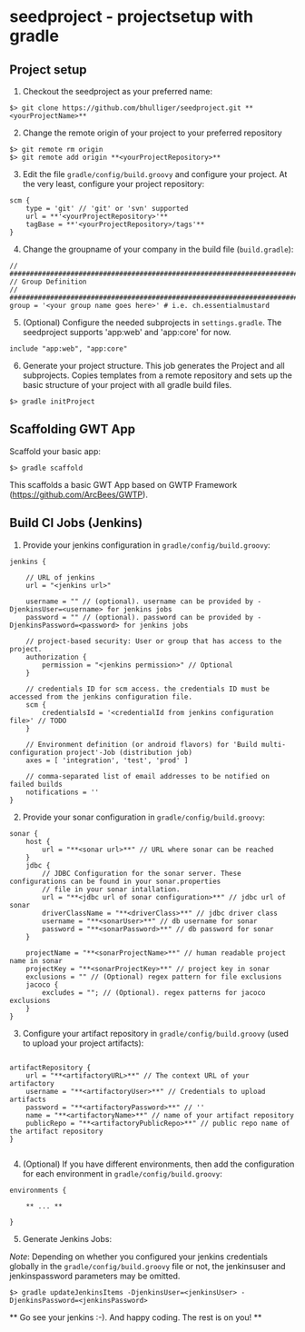 seedproject - projectsetup with gradle
======================================

## Project setup

1. Checkout the seedproject as your preferred name:

```
$> git clone https://github.com/bhulliger/seedproject.git **<yourProjectName>**

```

2. Change the remote origin of your project to your preferred repository

```
$> git remote rm origin
$> git remote add origin **<yourProjectRepository>**

```

3. Edit the file ```gradle/config/build.groovy``` and configure your project. At the very least, configure your project repository:

```
scm {
	type = 'git' // 'git' or 'svn' supported
	url = **'<yourProjectRepository>'**
	tagBase = **'<yourProjectRepository>/tags'**
}

```

4. Change the groupname of your company in the build file (```build.gradle```):

```
// ############################################################################
// Group Definition
// ############################################################################
group = '<your group name goes here>' # i.e. ch.essentialmustard

```

5. (Optional) Configure the needed subprojects in ```settings.gradle```. The seedproject supports 'app:web' and 'app:core' for now.

```
include "app:web", "app:core"

```

6. Generate your project structure. This job generates the Project and all subprojects. Copies templates from a remote repository and sets up the basic structure of your project with all gradle build files.

```
$> gradle initProject

```

## Scaffolding GWT App

Scaffold your basic app:

```
$> gradle scaffold

```

This scaffolds a basic GWT App based on GWTP Framework (https://github.com/ArcBees/GWTP).

## Build CI Jobs (Jenkins)

1. Provide your jenkins configuration in ```gradle/config/build.groovy```:

```
jenkins {

	// URL of jenkins 
	url = "<jenkins url>" 

	username = "" // (optional). username can be provided by -DjenkinsUser=<username> for jenkins jobs
	password = "" // (optional). password can be provided by -DjenkinsPassword=<password> for jenkins jobs

	// project-based security: User or group that has access to the project. 
	authorization {
		permission = "<jenkins permission>" // Optional
	}

	// credentials ID for scm access. the credentials ID must be accessed from the jenkins configuration file.
	scm {
		credentialsId = '<credentialId from jenkins configuration file>' // TODO
	}

	// Environment definition (or android flavors) for 'Build multi-configuration project'-Job (distribution job)
	axes = [ 'integration', 'test', 'prod' ]

	// comma-separated list of email addresses to be notified on failed builds
	notifications = '' 
}

```

2. Provide your sonar configuration in ```gradle/config/build.groovy```:

```
sonar {
	host {
		url = "**<sonar url>**" // URL where sonar can be reached
	}
	jdbc {
		// JDBC Configuration for the sonar server. These configurations can be found in your sonar.properties 
		// file in your sonar intallation.
		url = "**<jdbc url of sonar configuration>**" // jdbc url of sonar
		driverClassName = "**<driverClass>**" // jdbc driver class
		username = "**<sonarUser>**" // db username for sonar
		password = "**<sonarPassword>**" // db password for sonar
	}

	projectName = "**<sonarProjectName>**" // human readable project name in sonar
	projectKey = "**<sonarProjectKey>**" // project key in sonar
	exclusions = "" // (Optional) regex pattern for file exclusions
	jacoco {	
		excludes = ""; // (Optional). regex patterns for jacoco exclusions
	}
}

```

3. Configure your artifact repository in ```gradle/config/build.groovy``` (used to upload your project artifacts):

```

artifactRepository {
	url = "**<artifactoryURL>**" // The context URL of your artifactory
	username = "**<artifactoryUser>**" // Credentials to upload artifacts
	password = "**<artifactoryPassword>**" // ''
	name = "**<artifactoryName>**" // name of your artifact repository
	publicRepo = "**<artifactoryPublicRepo>**" // public repo name of the artifact repository
}


```

4. (Optional) If you have different environments, then add the configuration for each environment  in ```gradle/config/build.groovy```:


```
environments {

	** ... **

}

```

5. Generate Jenkins Jobs:

_Note_: Depending on whether you configured your jenkins credentials globally in the ```gradle/config/build.groovy``` file or not, the jenkinsuser and jenkinspassword parameters may be omitted.

```
$> gradle updateJenkinsItems -DjenkinsUser=<jenkinsUser> -DjenkinsPassword=<jenkinsPassword>

```

** Go see your jenkins :-). And happy coding. The rest is on you! **


